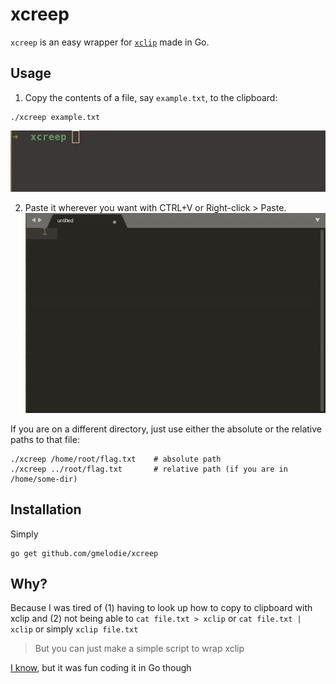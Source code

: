 # xcreep

`xcreep` is an easy wrapper for [`xclip`](https://github.com/astrand/xclip) made in Go.

## Usage

1. Copy the contents of a file, say `example.txt`, to the clipboard:
```
./xcreep example.txt
```
![xcreep copy](xcreep-usage-copy.gif)



2. Paste it wherever you want with CTRL+V or Right-click > Paste.
![xcreep paste](xcreep-usage-paste.gif)


If you are on a different directory, just use either the absolute or the relative paths to that file:
```
./xcreep /home/root/flag.txt    # absolute path
./xcreep ../root/flag.txt       # relative path (if you are in /home/some-dir)
```


## Installation
Simply

```
go get github.com/gmelodie/xcreep
```

## Why?
Because I was tired of (1) having to look up how to copy to clipboard with xclip and
(2) not being able to `cat file.txt > xclip` or `cat file.txt | xclip` or simply `xclip file.txt`

> But you can just make a simple script to wrap xclip

[I know](https://gist.github.com/gmelodie/0830c03eee0addb44073cc93dc02dd94), but it was fun coding it in Go though
